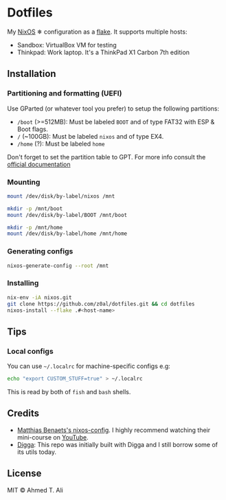 # Dotfiles

My [NixOS](https://nixos.org/) ❄ configuration as a [flake](https://nixos.wiki/wiki/Flakes). It supports multiple hosts:

- Sandbox: VirtualBox VM for testing
- Thinkpad: Work laptop. It's a ThinkPad X1 Carbon 7th edition

## Installation

### Partitioning and formatting (UEFI)

Use GParted (or whatever tool you prefer) to setup the following partitions:

- `/boot` (>=512MB): Must be labeled `BOOT` and of type FAT32 with ESP & Boot flags.
- `/` (~100GB): Must be labeled `nixos` and of type EX4.
- `/home` (?): Must be labeled `home`

Don't forget to set the partition table to GPT. For more info consult the [official documentation](https://nixos.org/manual/nixos/stable/#sec-installation)

### Mounting

```sh
mount /dev/disk/by-label/nixos /mnt

mkdir -p /mnt/boot
mount /dev/disk/by-label/BOOT /mnt/boot

mkdir -p /mnt/home
mount /dev/disk/by-label/home /mnt/home
```

### Generating configs

```sh
nixos-generate-config --root /mnt
```

### Installing

```sh
nix-env -iA nixos.git
git clone https://github.com/z0al/dotfiles.git && cd dotfiles
nixos-install --flake .#<host-name>
```

## Tips

### Local configs

You can use `~/.localrc` for machine-specific configs e.g:

```sh
echo "export CUSTOM_STUFF=true" > ~/.localrc
```

This is read by both of `fish` and `bash` shells.

## Credits

- [Matthias Benaets's nixos-config](https://github.com/MatthiasBenaets/nixos-config). I highly recommend watching their mini-course on [YouTube](https://youtu.be/AGVXJ-TIv3Y).
- [Digga](https://github.com/divnix/digga/): This repo was initially built with Digga and I still borrow some of its utils today.

## License

MIT © Ahmed T. Ali

[starship]: https://starship.rs/
[fzf]: https://github.com/junegunn/fzf
[fd]: https://github.com/sharkdp/fd
[alacritty]: https://github.com/alacritty/alacritty
